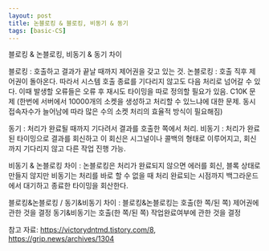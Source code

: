 ```yaml
---
layout: post
title: 논블로킹 & 블로킹, 비동기 & 동기
tags: [basic-CS]
---
```


블로킹 & 논블로킹, 비동기 & 동기 차이

블로킹 :  호출하고 결과가 끝날 때까지 제어권을 갖고 있는 것.
논블로킹 : 호출 직후 제어권이 돌아온다. 따라서 시스템 호출 종료를 기다리지 않고도 다음 처리로 넘어갈 수 있다. 이때 발생할 오류들은 오류 후 재시도 타이밍을 따로 정의할 필요가 있음.
C10K 문제 (한번에 서버에서 10000개의 소켓을 생성하고 처리할 수 있느냐에 대한 문제. 동시 접속자수가 늘어남에 따라 많은 수의 소켓 처리의 효율적 방식이 필요해짐)

동기 : 처리가 완료될 때까지 기다려서 결과를 호출한 쪽에서 처리.
비동기 : 처리가 완료된 타이밍으로 결과를 회신하고 이 회신은 시그널이나 콜백의 형태로 이루어지고, 회신까지 기다리지 않고 다른 작업 진행 가능. 

비동기 & 논블로킹 차이 : 
    논블로킹은 처리가 완료되지 않으면 에러를 회신, 블록 상태로 만들지 않지만
    비동기는 처리를 바로 할 수 없을 때 처리 완료되는 시점까지 백그라운드에서 대기하고 종료한 타이밍을 회산한다.


블로킹&논블로킹 / 동기&비동기 차이 :
    블로킹&논블로킹는 호출(한 쪽/된 쪽) 제어권에 관한 것을 결정 
    동기&비동기는 호출(한 쪽/된 쪽) 작업완료여부에 관한 것을 결정


참고 자료: https://victorydntmd.tistory.com/8, https://grip.news/archives/1304